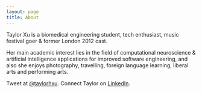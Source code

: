```yaml
---
layout: page
title: About
---
```



Taylor Xu is a biomedical engineering student, tech enthusiast, music festival goer & former London 2012 cast.

Her main academic interest lies in the field of computational neuroscience & artificial intelligence applications for improved software engineering, and also she enjoys photography, travelling, foreign language learning, liberal arts and performing arts.

Tweet at [@taylorhxu](http://twitter.com/taylorhxu).
Connect Taylor on [LinkedIn](http://uk.linkedin.com/in/taylorhxu).
